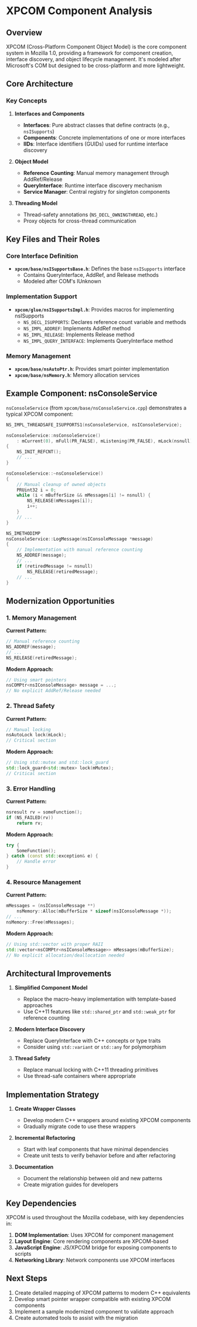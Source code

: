 # XPCOM Component Analysis

## Overview

XPCOM (Cross-Platform Component Object Model) is the core component system in Mozilla 1.0, providing a framework for component creation, interface discovery, and object lifecycle management. It's modeled after Microsoft's COM but designed to be cross-platform and more lightweight.

## Core Architecture

### Key Concepts

1. **Interfaces and Components**
   - **Interfaces**: Pure abstract classes that define contracts (e.g., `nsISupports`)
   - **Components**: Concrete implementations of one or more interfaces
   - **IIDs**: Interface identifiers (GUIDs) used for runtime interface discovery

2. **Object Model**
   - **Reference Counting**: Manual memory management through AddRef/Release
   - **QueryInterface**: Runtime interface discovery mechanism
   - **Service Manager**: Central registry for singleton components

3. **Threading Model**
   - Thread-safety annotations (`NS_DECL_OWNINGTHREAD`, etc.)
   - Proxy objects for cross-thread communication

## Key Files and Their Roles

### Core Interface Definition

- **`xpcom/base/nsISupportsBase.h`**: Defines the base `nsISupports` interface
  - Contains QueryInterface, AddRef, and Release methods
  - Modeled after COM's IUnknown

### Implementation Support

- **`xpcom/glue/nsISupportsImpl.h`**: Provides macros for implementing nsISupports
  - `NS_DECL_ISUPPORTS`: Declares reference count variable and methods
  - `NS_IMPL_ADDREF`: Implements AddRef method
  - `NS_IMPL_RELEASE`: Implements Release method
  - `NS_IMPL_QUERY_INTERFACE`: Implements QueryInterface method

### Memory Management

- **`xpcom/base/nsAutoPtr.h`**: Provides smart pointer implementation
- **`xpcom/base/nsMemory.h`**: Memory allocation services

## Example Component: nsConsoleService

`nsConsoleService` (from `xpcom/base/nsConsoleService.cpp`) demonstrates a typical XPCOM component:

```cpp
NS_IMPL_THREADSAFE_ISUPPORTS1(nsConsoleService, nsIConsoleService);

nsConsoleService::nsConsoleService()
    : mCurrent(0), mFull(PR_FALSE), mListening(PR_FALSE), mLock(nsnull)
{
    NS_INIT_REFCNT();
    // ...
}

nsConsoleService::~nsConsoleService()
{
    // Manual cleanup of owned objects
    PRUint32 i = 0;
    while (i < mBufferSize && mMessages[i] != nsnull) {
        NS_RELEASE(mMessages[i]);
        i++;
    }
    // ...
}

NS_IMETHODIMP
nsConsoleService::LogMessage(nsIConsoleMessage *message)
{
    // Implementation with manual reference counting
    NS_ADDREF(message);
    // ...
    if (retiredMessage != nsnull)
        NS_RELEASE(retiredMessage);
    // ...
}
```

## Modernization Opportunities

### 1. Memory Management

**Current Pattern:**
```cpp
// Manual reference counting
NS_ADDREF(message);
// ...
NS_RELEASE(retiredMessage);
```

**Modern Approach:**
```cpp
// Using smart pointers
nsCOMPtr<nsIConsoleMessage> message = ...;
// No explicit AddRef/Release needed
```

### 2. Thread Safety

**Current Pattern:**
```cpp
// Manual locking
nsAutoLock lock(mLock);
// Critical section
```

**Modern Approach:**
```cpp
// Using std::mutex and std::lock_guard
std::lock_guard<std::mutex> lock(mMutex);
// Critical section
```

### 3. Error Handling

**Current Pattern:**
```cpp
nsresult rv = someFunction();
if (NS_FAILED(rv))
    return rv;
```

**Modern Approach:**
```cpp
try {
    SomeFunction();
} catch (const std::exception& e) {
    // Handle error
}
```

### 4. Resource Management

**Current Pattern:**
```cpp
mMessages = (nsIConsoleMessage **)
    nsMemory::Alloc(mBufferSize * sizeof(nsIConsoleMessage *));
// ...
nsMemory::Free(mMessages);
```

**Modern Approach:**
```cpp
// Using std::vector with proper RAII
std::vector<nsCOMPtr<nsIConsoleMessage>> mMessages(mBufferSize);
// No explicit allocation/deallocation needed
```

## Architectural Improvements

1. **Simplified Component Model**
   - Replace the macro-heavy implementation with template-based approaches
   - Use C++11 features like `std::shared_ptr` and `std::weak_ptr` for reference counting

2. **Modern Interface Discovery**
   - Replace QueryInterface with C++ concepts or type traits
   - Consider using `std::variant` or `std::any` for polymorphism

3. **Thread Safety**
   - Replace manual locking with C++11 threading primitives
   - Use thread-safe containers where appropriate

## Implementation Strategy

1. **Create Wrapper Classes**
   - Develop modern C++ wrappers around existing XPCOM components
   - Gradually migrate code to use these wrappers

2. **Incremental Refactoring**
   - Start with leaf components that have minimal dependencies
   - Create unit tests to verify behavior before and after refactoring

3. **Documentation**
   - Document the relationship between old and new patterns
   - Create migration guides for developers

## Key Dependencies

XPCOM is used throughout the Mozilla codebase, with key dependencies in:

1. **DOM Implementation**: Uses XPCOM for component management
2. **Layout Engine**: Core rendering components are XPCOM-based
3. **JavaScript Engine**: JS/XPCOM bridge for exposing components to scripts
4. **Networking Library**: Network components use XPCOM interfaces

## Next Steps

1. Create detailed mapping of XPCOM patterns to modern C++ equivalents
2. Develop smart pointer wrapper compatible with existing XPCOM components
3. Implement a sample modernized component to validate approach
4. Create automated tools to assist with the migration 